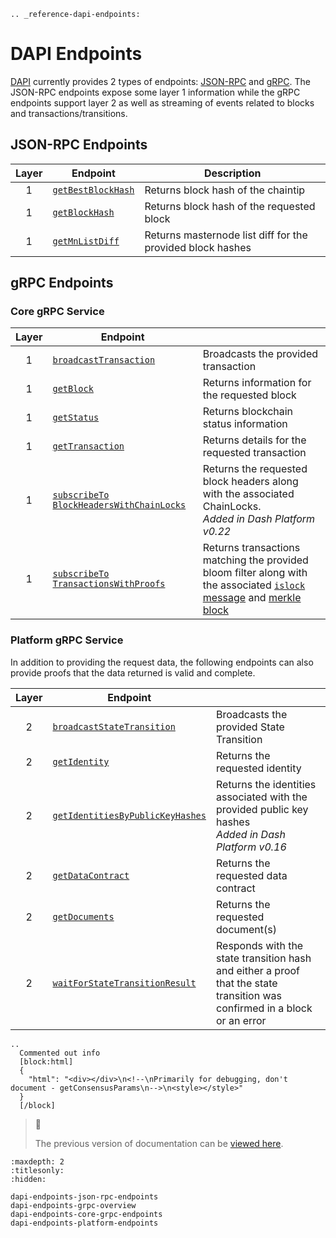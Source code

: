 ```{eval-rst}
.. _reference-dapi-endpoints:
```

# DAPI Endpoints

[DAPI](../explanations/dapi.md) currently provides 2 types of endpoints: [JSON-RPC](https://www.jsonrpc.org/) and [gRPC](https://grpc.io/docs/guides/). The JSON-RPC endpoints expose some layer 1 information while the gRPC endpoints support layer 2 as well as streaming of events related to blocks and transactions/transitions.

## JSON-RPC Endpoints

| Layer | Endpoint                                                                           | Description                                                |
| :---: | ---------------------------------------------------------------------------------- | ---------------------------------------------------------- |
|   1   | [`getBestBlockHash`](../reference/dapi-endpoints-json-rpc-endpoints.md#getbestblockhash) | Returns block hash of the chaintip                         |
|   1   | [`getBlockHash`](../reference/dapi-endpoints-json-rpc-endpoints.md#getblockhash)         | Returns block hash of the requested block                  |
|   1   | [`getMnListDiff`](../reference/dapi-endpoints-json-rpc-endpoints.md#getmnlistdiff)       | Returns masternode list diff for the provided block hashes |

## gRPC Endpoints

### Core gRPC Service

| Layer | Endpoint                                                                                                                         |                                                                                                                                                                                                                                                                                           |
| :---: | -------------------------------------------------------------------------------------------------------------------------------- | ----------------------------------------------------------------------------------------------------------------------------------------------------------------------------------------------------------------------------------------------------------------------------------------- |
|   1   | [`broadcastTransaction`](../reference/dapi-endpoints-core-grpc-endpoints.md#broadcasttransaction)                                      | Broadcasts the provided transaction                                                                                                                                                                                                                                                       |
|   1   | [`getBlock`](../reference/dapi-endpoints-core-grpc-endpoints.md#getblock)                                                              | Returns information for the requested block                                                                                                                                                                                                                                               |
|   1   | [`getStatus`](../reference/dapi-endpoints-core-grpc-endpoints.md#getstatus)                                                            | Returns blockchain status information                                                                                                                                                                                                                                                     |
|   1   | [`getTransaction`](../reference/dapi-endpoints-core-grpc-endpoints.md#gettransaction)                                                  | Returns details for the requested transaction                                                                                                                                                                                                                                             |
|   1   | [`subscribeTo` `BlockHeadersWithChainLocks`](../reference/dapi-endpoints-core-grpc-endpoints.md#subscribetoblockheaderswithchainlocks) | Returns the requested block headers along with the associated ChainLocks.<br>_Added in Dash Platform v0.22_                                                                                                                                                                               |
|   1   | [`subscribeTo` `TransactionsWithProofs`](../reference/dapi-endpoints-core-grpc-endpoints.md#subscribetotransactionswithproofs)         | Returns transactions matching the provided bloom filter along with the associated [`islock` message](https://docs.dash.org/projects/core/en/stable/docs/reference/p2p-network-instantsend-messages.html#islock) and [merkle block](https://docs.dash.org/projects/core/en/stable/docs/reference/p2p-network-data-messages.html#merkleblock) |

### Platform gRPC Service

In addition to providing the request data, the following endpoints can also provide proofs that the data returned is valid and complete.

| Layer | Endpoint                                                                                                       |                                                                                                                           |
| :---: | -------------------------------------------------------------------------------------------------------------- | ------------------------------------------------------------------------------------------------------------------------- |
|   2   | [`broadcastStateTransition`](../reference/dapi-endpoints-platform-endpoints.md#broadcaststatetransition)             | Broadcasts the provided State Transition                                                                                  |
|   2   | [`getIdentity`](../reference/dapi-endpoints-platform-endpoints.md#getidentity)                                       | Returns the requested identity                                                                                            |
|   2   | [`getIdentitiesByPublicKeyHashes`](../reference/dapi-endpoints-platform-endpoints.md#getidentitiesbypublickeyhashes) | Returns the identities associated with the provided public key hashes<br>_Added in Dash Platform v0.16_                   |
|   2   | [`getDataContract`](../reference/dapi-endpoints-platform-endpoints.md#getdatacontract)                               | Returns the requested data contract                                                                                       |
|   2   | [`getDocuments`](../reference/dapi-endpoints-platform-endpoints.md#getdocuments)                                     | Returns the requested document(s)                                                                                         |
|   2   | [`waitForStateTransitionResult`](../reference/dapi-endpoints-platform-endpoints.md#waitforstatetransitionresult)     | Responds with the state transition hash and either a proof that the state transition was confirmed in a block or an error |


```{eval-rst}
..
  Commented out info
  [block:html]
  {
    "html": "<div></div>\n<!--\nPrimarily for debugging, don't document - getConsensusParams\n-->\n<style></style>"
  }
  [/block]
```

> 📘 
> 
> The previous version of documentation can be [viewed here](https://docs.dash.org/projects/platform/en/0.24.0/docs/reference/dapi-endpoints.html).

```{toctree}
:maxdepth: 2
:titlesonly:
:hidden:

dapi-endpoints-json-rpc-endpoints
dapi-endpoints-grpc-overview
dapi-endpoints-core-grpc-endpoints
dapi-endpoints-platform-endpoints
```
